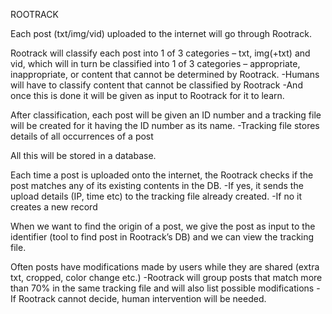 ROOTRACK

Each post (txt/img/vid) uploaded to the internet will go through Rootrack.

Rootrack will classify each post into 1 of 3 categories – txt, img(+txt) and vid, which will in turn be classified into 1 of 3 categories – appropriate, inappropriate, or content that cannot be determined by Rootrack.
-Humans will have to classify content that cannot be classified by Rootrack
-And once this is done it will be given as input to Rootrack for it to learn.

After classification, each post will be given an ID number and a tracking file will be created for it having the ID number as its name. 
-Tracking file stores details of all occurrences of a post 

All this will be stored in a database.

Each time a post is uploaded onto the internet, the Rootrack checks if the post matches any of its existing contents in the DB.
-If yes, it sends the upload details (IP, time etc) to the tracking file already created.
-If no it creates a new record

When we want to find the origin of a post, we give the post as input to the identifier (tool to find post in Rootrack’s DB) and we can view the tracking file.

Often posts have modifications made by users while they are shared (extra txt, cropped, color change etc.)
-Rootrack will group posts that match more than 70% in the same tracking file and will also list possible modifications
-If Rootrack cannot decide, human intervention will be needed.



